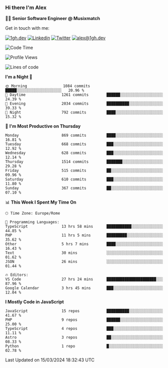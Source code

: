 ### Hi there I'm Alex

👨‍💻 __Senior Software Engineer @ Musixmatch__

Get in touch with me:

[![1gh.dev](https://img.shields.io/static/v1?label=1gh.dev&message=%20&color=red&logo=&style=flat-square&logoColor=white)](https://www.1gh.dev/)
[![Linkedin](https://img.shields.io/static/v1?label=Linkedin&message=%20&color=blue&logo=Linkedin&style=flat-square&logoColor=white)](https://linkedin.com/in/alexghirelli)
[![Twitter](https://img.shields.io/static/v1?label=Twitter&message=%20&color=blue&logo=Twitter&style=flat-square&logoColor=white)](https://twitter.com/alexGhirelli)
[![alex@1gh.dev](https://img.shields.io/static/v1?label=alex@1gh.dev&message=%20&color=red&logo=gmail&style=flat-square&logoColor=white)](mailto:alex@1gh.dev)

<!--START_SECTION:waka-->
![Code Time](http://img.shields.io/badge/Code%20Time-7%2C803%20hrs%2050%20mins-blue)

![Profile Views](http://img.shields.io/badge/Profile%20Views-1-blue)

![Lines of code](https://img.shields.io/badge/From%20Hello%20World%20I%27ve%20Written-25.5%20million%20lines%20of%20code-blue)

**I'm a Night 🦉** 

```text
🌞 Morning                1084 commits        █████░░░░░░░░░░░░░░░░░░░░   20.96 % 
🌆 Daytime                1261 commits        ██████░░░░░░░░░░░░░░░░░░░   24.39 % 
🌃 Evening                2034 commits        ██████████░░░░░░░░░░░░░░░   39.33 % 
🌙 Night                  792 commits         ████░░░░░░░░░░░░░░░░░░░░░   15.32 % 
```
📅 **I'm Most Productive on Thursday** 

```text
Monday                   869 commits         ████░░░░░░░░░░░░░░░░░░░░░   16.81 % 
Tuesday                  668 commits         ███░░░░░░░░░░░░░░░░░░░░░░   12.92 % 
Wednesday                628 commits         ███░░░░░░░░░░░░░░░░░░░░░░   12.14 % 
Thursday                 1514 commits        ███████░░░░░░░░░░░░░░░░░░   29.28 % 
Friday                   515 commits         ██░░░░░░░░░░░░░░░░░░░░░░░   09.96 % 
Saturday                 610 commits         ███░░░░░░░░░░░░░░░░░░░░░░   11.80 % 
Sunday                   367 commits         ██░░░░░░░░░░░░░░░░░░░░░░░   07.10 % 
```


📊 **This Week I Spent My Time On** 

```text
🕑︎ Time Zone: Europe/Rome

💬 Programming Languages: 
TypeScript               13 hrs 58 mins      ███████████░░░░░░░░░░░░░░   44.85 % 
PHP                      11 hrs 5 mins       █████████░░░░░░░░░░░░░░░░   35.62 % 
Other                    5 hrs 7 mins        ████░░░░░░░░░░░░░░░░░░░░░   16.43 % 
Text                     30 mins             ░░░░░░░░░░░░░░░░░░░░░░░░░   01.62 % 
JSON                     26 mins             ░░░░░░░░░░░░░░░░░░░░░░░░░   01.44 % 

🔥 Editors: 
VS Code                  27 hrs 24 mins      ██████████████████████░░░   87.96 % 
Google Calendar          3 hrs 45 mins       ███░░░░░░░░░░░░░░░░░░░░░░   12.04 % 
```

**I Mostly Code in JavaScript** 

```text
JavaScript               15 repos            ██████████░░░░░░░░░░░░░░░   41.67 % 
PHP                      9 repos             ██████░░░░░░░░░░░░░░░░░░░   25.00 % 
TypeScript               4 repos             ███░░░░░░░░░░░░░░░░░░░░░░   11.11 % 
Astro                    3 repos             ██░░░░░░░░░░░░░░░░░░░░░░░   08.33 % 
Python                   1 repo              █░░░░░░░░░░░░░░░░░░░░░░░░   02.78 % 
```




 Last Updated on 15/03/2024 18:32:43 UTC
<!--END_SECTION:waka-->

